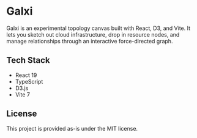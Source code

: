 # Galxi

Galxi is an experimental topology canvas built with React, D3, and Vite. It lets you sketch out cloud infrastructure, drop in resource nodes, and manage relationships through an interactive force-directed graph.

## Tech Stack

- React 19
- TypeScript
- D3.js
- Vite 7

## License

This project is provided as-is under the MIT license.
